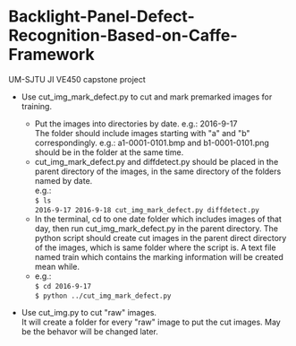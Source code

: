 # Backlight-Panel-Defect-Recognition-Based-on-Caffe-Framework
UM-SJTU JI VE450 capstone project

* Use cut_img_mark_defect.py to cut and mark premarked images for training.  
  * Put the images into directories by date. e.g.: 2016-9-17  
The folder should include images starting with "a" and "b" correspondingly. e.g.: a1-0001-0101.bmp and b1-0001-0101.png should be in the folder at the same time.  
  * cut_img_mark_defect.py and diffdetect.py should be placed in the parent directory of the images, in the same directory of the folders named by date.  
  e.g.:  
  `$ ls`  
  `2016-9-17 2016-9-18 cut_img_mark_defect.py diffdetect.py`  
  * In the terminal, cd to one date folder which includes images of that day, then run cut_img_mark_defect.py in the parent directory. The python script should create cut images in the parent direct directory of the images, which is same folder where the script is. A text file named train which contains the marking information will be created mean while.  
  * e.g.:  
  `$ cd 2016-9-17`  
  `$ python ../cut_img_mark_defect.py`  
   
   
* Use cut_img.py to cut "raw" images.  
It will create a folder for every "raw" image to put the cut images. May be the behavor will be changed later.  
